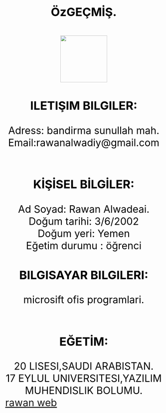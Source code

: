 <html>
<head>
<title> Rawan website </title>
</head>
<body>


<br><br>
<center>
<font face size="6" color="black">
<h3>ÖzGEÇMİŞ.<br><h3>
<img src=![image](https://user-images.githubusercontent.com/97382199/148676556-ae67b588-a2fd-4295-b72f-4a81a17466e8.png) height="150px" widht="150px"><br>

<h3>ILETIŞIM BILGILER:</h3>
     Adress: bandirma sunullah mah.<br>
Email:rawanalwadiy@gmail.com<br><br>

<h3>KİŞİSEL BİLGİLER:</h3>
Ad Soyad: Rawan Alwadeai.<br>
Doğum tarihi: 3/6/2002<br>
Doğum yeri: Yemen<br>
Eğetim durumu : öğrenci<br>

<h3>BILGISAYAR BILGILERI:</h3>
microsift ofis programlari.<br><br>


<h3>EĞETİM:</h3>
 20 LISESI,SAUDI ARABISTAN.<BR>
 17 EYLUL UNIVERSITESI,YAZILIM MUHENDISLIK BOLUMU.<BR>

</center>
<a href="/me.html">rawan web</a>

</body>
</html>
